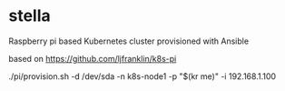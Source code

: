 # stella

Raspberry pi based Kubernetes cluster provisioned with Ansible

based on https://github.com/ljfranklin/k8s-pi

./pi/provision.sh -d /dev/sda -n k8s-node1 -p "$(kr me)" -i 192.168.1.100
